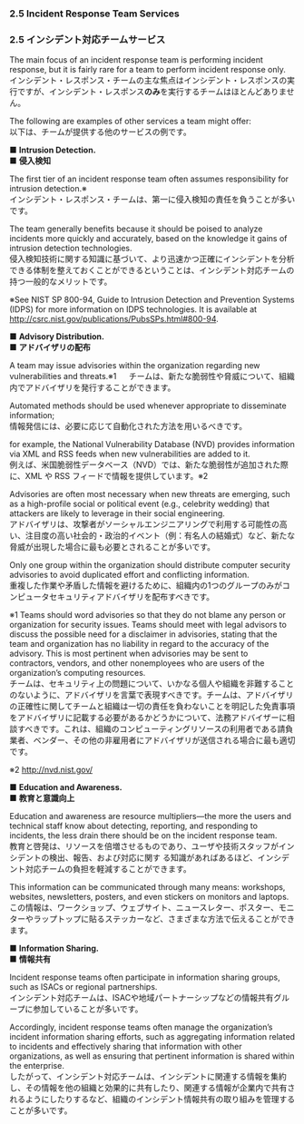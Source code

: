 ### 2.5 Incident Response Team Services
### 2.5 インシデント対応チームサービス

The main focus of an incident response team is performing incident response, but it is fairly rare for a team to perform incident response only.  
インシデント・レスポンス・チームの主な焦点はインシデント・レスポンスの実行ですが、インシデント・レスポンス**のみ**を実行するチームはほとんどありません。 

The following are examples of other services a team might offer:  
以下は、チームが提供する他のサービスの例です。 

■ **Intrusion Detection.**  
■ **侵入検知**  

The first tier of an incident response team often assumes responsibility for intrusion detection.※  
インシデント・レスポンス・チームは、第一に侵入検知の責任を負うことが多いです。  

The team generally benefits because it should be poised to analyze incidents more quickly and accurately, based on the knowledge it gains of intrusion detection technologies.   
侵入検知技術に関する知識に基づいて、より迅速かつ正確にインシデントを分析できる体制を整えておくことができるということは、インシデント対応チームの持つ一般的なメリットです。

※See NIST SP 800-94, Guide to Intrusion Detection and Prevention Systems (IDPS) for more information on IDPS technologies. It is available at http://csrc.nist.gov/publications/PubsSPs.html#800-94.

■ **Advisory Distribution.**  
■ **アドバイザリの配布**  

A team may issue advisories within the organization regarding new vulnerabilities and threats.※1  　
チームは、新たな脆弱性や脅威について、組織内でアドバイザリを発行することができます。  

Automated methods should be used whenever appropriate to disseminate information;  
情報発信には、必要に応じて自動化された方法を用いるべきです。  
 
for example, the National Vulnerability Database (NVD) provides information via XML and RSS feeds when new vulnerabilities are added to it.  
例えば、米国脆弱性データベース（NVD）では、新たな脆弱性が追加された際に、XML や RSS フィードで情報を提供しています。※2
 
Advisories are often most necessary when new threats are emerging, such as a high-profile social or political event (e.g., celebrity wedding) that attackers are likely to leverage in their social engineering.  
アドバイザリは、攻撃者がソーシャルエンジニアリングで利用する可能性の高い、注目度の高い社会的・政治的イベント（例：有名人の結婚式）など、新たな脅威が出現した場合に最も必要とされることが多いです。
 
Only one group within the organization should distribute computer security advisories to avoid duplicated effort and conflicting information.   
重複した作業や矛盾した情報を避けるために、組織内の1つのグループのみがコンピュータセキュリティアドバイザリを配布すべきです。

※1 Teams should word advisories so that they do not blame any person or organization for security issues. Teams should meet with legal advisors to discuss the possible need for a disclaimer in advisories, stating that the team and organization has no liability in regard to the accuracy of the advisory. This is most pertinent when advisories may be sent to contractors, vendors, and other nonemployees who are users of the organization’s computing resources.  
チームは、セキュリティ上の問題について、いかなる個人や組織を非難することのないように、アドバイザリを言葉で表現すべきです。チームは、アドバイザリの正確性に関してチームと組織は一切の責任を負わないことを明記した免責事項をアドバイザリに記載する必要があるかどうかについて、法務アドバイザーに相談すべきです。これは、組織のコンピューティングリソースの利用者である請負業者、ベンダー、その他の非雇用者にアドバイザリが送信される場合に最も適切です。  

※2 http://nvd.nist.gov/  

■ **Education and Awareness.**  
■ **教育と意識向上**  

 Education and awareness are resource multipliers—the more the users and technical staff know about detecting, reporting, and responding to incidents, the less drain there should be on the incident response team.  
 教育と啓発は、リソースを倍増させるものであり、ユーザや技術スタッフがインシデントの検出、報告、および対応に関す る知識があればあるほど、インシデント対応チームの負担を軽減することができます。 
 
 This information can be communicated through many means: workshops, websites, newsletters, posters, and even stickers on monitors and laptops.  
この情報は、ワークショップ、ウェブサイト、ニュースレター、ポスター、モニターやラップトップに貼るステッカーなど、さまざまな方法で伝えることができます。

■ **Information Sharing.**  
■ **情報共有**  

Incident response teams often participate in information sharing groups, such as ISACs or regional partnerships.  
インシデント対応チームは、ISACや地域パートナーシップなどの情報共有グループに参加していることが多いです。 

Accordingly, incident response teams often manage the organization’s incident information sharing efforts, such as aggregating information related to incidents and effectively sharing that information with other organizations, as well as ensuring that pertinent information is shared within the enterprise.  
したがって、インシデント対応チームは、インシデントに関連する情報を集約し、その情報を他の組織と効果的に共有したり、関連する情報が企業内で共有されるようにしたりするなど、組織のインシデント情報共有の取り組みを管理することが多いです。